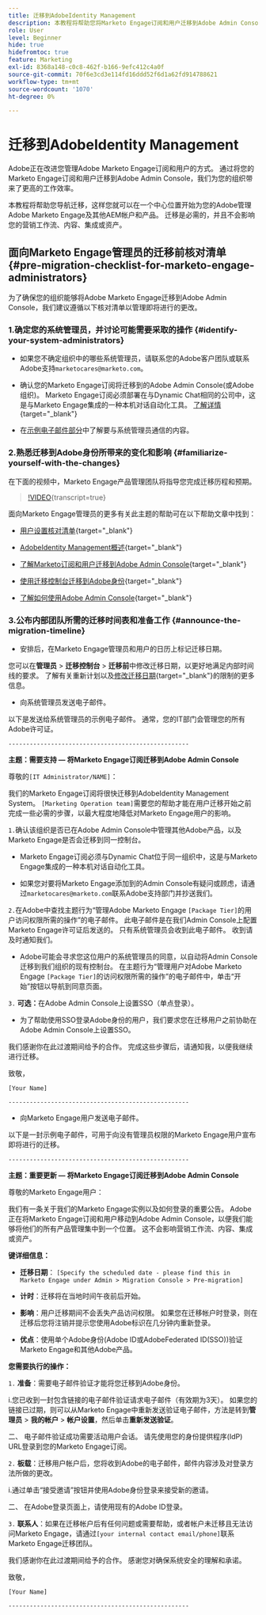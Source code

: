```yaml
---
title: 迁移到AdobeIdentity Management
description: 本教程将帮助您将Marketo Engage订阅和用户迁移到Adobe Admin Console。
role: User
level: Beginner
hide: true
hidefromtoc: true
feature: Marketing
exl-id: 8368a148-c0c8-462f-b166-9efc412c4a0f
source-git-commit: 70f6e3cd3e114fd16ddd52f6d1a62fd914788621
workflow-type: tm+mt
source-wordcount: '1070'
ht-degree: 0%

---
```


# 迁移到AdobeIdentity Management

Adobe正在改进您管理Adobe Marketo Engage订阅和用户的方式。 通过将您的Marketo Engage订阅和用户迁移到Adobe Admin Console，我们为您的组织带来了更高的工作效率。

本教程将帮助您导航迁移，这样您就可以在一个中心位置开始为您的Adobe管理Adobe Marketo Engage及其他AEM帐户和产品。 迁移是必需的，并且不会影响您的营销工作流、内容、集成或资产。

## 面向Marketo Engage管理员的迁移前核对清单 {#pre-migration-checklist-for-marketo-engage-administrators}

为了确保您的组织能够将Adobe Marketo Engage迁移到Adobe Admin Console，我们建议遵循以下核对清单以管理即将进行的更改。

### 1.确定您的系统管理员，并讨论可能需要采取的操作 {#identify-your-system-administrators}

* 如果您不确定组织中的哪些系统管理员，请联系您的Adobe客户团队或联系Adobe支持`marketocares@marketo.com`。

* 确认您的Marketo Engage订阅将迁移到的Adobe Admin Console(或Adobe组织)。  Marketo Engage订阅必须部署在与Dynamic Chat相同的公司中，这是与Marketo Engage集成的一种本机对话自动化工具。 [了解详情](https://experienceleague.adobe.com/en/docs/marketo/using/product-docs/administration/marketo-with-adobe-identity/subscription-and-user-migration/understanding-marketo-subscription-and-user-migration-to-the-adobe-admin-console#subscription-migration-complete){target="_blank"}

* 在[示例电子邮件部分](#announce-the-migration-timeline)中了解要与系统管理员通信的内容。

### 2.熟悉迁移到Adobe身份所带来的变化和影响 {#familiarize-yourself-with-the-changes}

在下面的视频中，Marketo Engage产品管理团队将指导您完成迁移历程和预期。

>[!VIDEO](https://video.tv.adobe.com/v/3430920t3/?quality=12&learn=on){transcript=true}

面向Marketo Engage管理员的更多有关此主题的帮助可在以下帮助文章中找到：

* [用户设置核对清单](https://experienceleague.adobe.com/en/docs/marketo/using/getting-started/initial-setup/user-setup){target="_blank"}

* [AdobeIdentity Management概述](https://experienceleague.adobe.com/en/docs/marketo/using/product-docs/administration/marketo-with-adobe-identity/adobe-identity-management-overview){target="_blank"}

* [了解Marketo订阅和用户迁移到Adobe Admin Console](https://experienceleague.adobe.com/en/docs/marketo/using/product-docs/administration/marketo-with-adobe-identity/subscription-and-user-migration/understanding-marketo-subscription-and-user-migration-to-the-adobe-admin-console){target="_blank"}

* [使用迁移控制台迁移到Adobe身份](https://experienceleague.adobe.com/en/docs/marketo/using/product-docs/administration/marketo-with-adobe-identity/subscription-and-user-migration/migrating-to-adobe-identity){target="_blank"}

* [了解如何使用Adobe Admin Console](https://helpx.adobe.com/cn/enterprise/using/admin-console.html){target="_blank"}

### 3.公布内部团队所需的迁移时间表和准备工作 {#announce-the-migration-timeline}

* 安排后，在Marketo Engage管理员和用户的日历上标记迁移日期。

您可以在&#x200B;**管理员** > **迁移控制台** > **迁移前**&#x200B;中修改迁移日期，以更好地满足内部时间线的要求。 了解有关重新计划以及[修改迁移日期](https://experienceleague.adobe.com/en/docs/marketo/using/product-docs/administration/marketo-with-adobe-identity/subscription-and-user-migration/migrating-to-adobe-identity#pre-migration){target="_blank"}的限制的更多信息。

* 向系统管理员发送电子邮件。

以下是发送给系统管理员的示例电子邮件。 通常，您的IT部门会管理您的所有Adobe许可证。

`---------------------------------------------------`

**主题：需要支持 — 将Marketo Engage订阅迁移到Adobe Admin Console**

尊敬的`[IT Administrator/NAME]`：

我们的Marketo Engage订阅将很快迁移到AdobeIdentity Management System。 `[Marketing Operation team]`需要您的帮助才能在用户迁移开始之前完成一些必需的步骤，以最大程度地降低对Marketo Engage用户的影响。

`1.`确认该组织是否已在Adobe Admin Console中管理其他Adobe产品，以及Marketo Engage是否会迁移到同一控制台。

* Marketo Engage订阅必须与Dynamic Chat位于同一组织中，这是与Marketo Engage集成的一种本机对话自动化工具。

* 如果您对要将Marketo Engage添加到的Admin Console有疑问或顾虑，请通过`marketocares@marketo.com`联系Adobe支持部门并抄送我们。

`2.`在Adobe中查找主题行为“管理Adobe Marketo Engage `[Package Tier]`的用户访问权限所需的操作”的电子邮件。 此电子邮件是在我们Admin Console上配置Marketo Engage许可证后发送的。 只有系统管理员会收到此电子邮件。 收到请及时通知我们。

* Adobe可能会寻求您这位用户的系统管理员的同意，以自动将Admin Console迁移到我们组织的现有控制台。 在主题行为“管理用户对Adobe Marketo Engage `[Package Tier]`的访问权限所需的操作”的电子邮件中，单击“开始”按钮以导航到同意页面。

`3.` **可选：**&#x200B;在Adobe Admin Console上设置SSO（单点登录）。

* 为了帮助使用SSO登录Adobe身份的用户，我们要求您在迁移用户之前协助在Adobe Admin Console上设置SSO。

我们感谢你在此过渡期间给予的合作。 完成这些步骤后，请通知我，以便我继续进行迁移。

致敬，

`[Your Name]`

`---------------------------------------------------`

* 向Marketo Engage用户发送电子邮件。

以下是一封示例电子邮件，可用于向没有管理员权限的Marketo Engage用户宣布即将进行的迁移。

`---------------------------------------------------`

**主题：重要更新 — 将Marketo Engage订阅迁移到Adobe Admin Console**

尊敬的Marketo Engage用户：

我们有一条关于我们的Marketo Engage实例以及如何登录的重要公告。 Adobe正在将Marketo Engage订阅和用户移动到Adobe Admin Console，以便我们能够将他们的所有产品管理集中到一个位置。 这不会影响营销工作流、内容、集成或资产。

**键详细信息：**

* **迁移日期**： `[Specify the scheduled date - please find this in Marketo Engage under Admin > Migration Console > Pre-migration]`

* **计时**：迁移将在当地时间午夜前后开始。

* **影响**：用户迁移期间不会丢失产品访问权限。 如果您在迁移帐户时登录，则在迁移后您将注销并提示您使用Adobe标识在几分钟内重新登录。

* **优点**：使用单个Adobe身份(Adobe ID或AdobeFederated ID(SSO))验证Marketo Engage和其他Adobe产品。

**您需要执行的操作：**

`1.` **准备**：需要电子邮件验证才能将您迁移到Adobe身份。

i.您已收到一封包含链接的电子邮件验证请求电子邮件（有效期为3天）。 如果您的链接已过期，则可以从Marketo Engage中重新发送验证电子邮件，方法是转到&#x200B;**管理员** > **我的帐户** > **帐户设置**，然后单击&#x200B;**重新发送验证**。

二、 电子邮件验证成功需要活动用户会话。 请先使用您的身份提供程序(IdP) URL登录到您的Marketo Engage订阅。

`2.` **板载**：迁移用户帐户后，您将收到Adobe的电子邮件，邮件内容涉及对登录方法所做的更改。

i.通过单击“接受邀请”按钮并使用Adobe身份登录来接受新的邀请。

二、 在Adobe登录页面上，请使用现有的Adobe ID登录。

`3.` **联系人**：如果在迁移帐户后有任何问题或需要帮助，或者帐户未迁移且无法访问Marketo Engage，请通过`[your internal contact email/phone]`联系Marketo Engage迁移团队。

我们感谢你在此过渡期间给予的合作。 感谢您对确保系统安全的理解和承诺。

致敬，

`[Your Name]`

`---------------------------------------------------`

